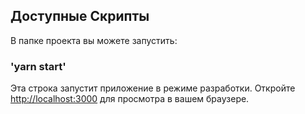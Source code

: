 ## Доступные Скрипты

В папке проекта вы можете запустить:

### 'yarn start'

Эта строка запустит приложение в режиме разработки.
Откройте [http://localhost:3000](http://localhost:3000) для просмотра в вашем браузере.
